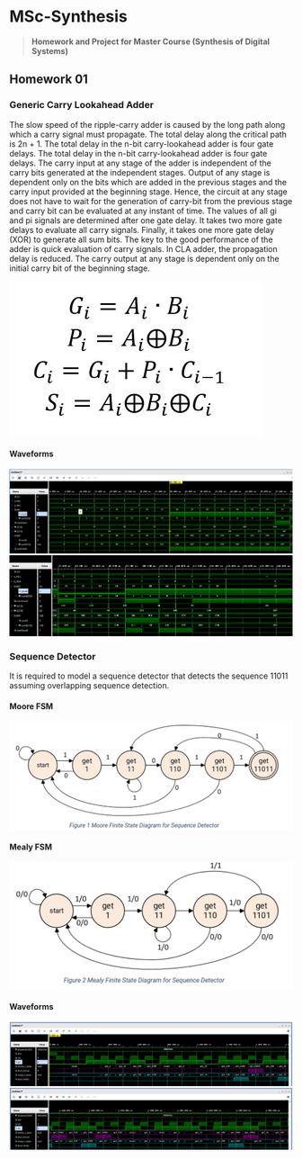# MSc-Synthesis

> **Homework and Project for Master Course (Synthesis of Digital Systems)**

## Homework 01

### Generic Carry Lookahead Adder

The slow speed of the ripple-carry adder is caused by the long path along which a carry signal must propagate. The total delay along the critical path is 2n + 1. The total delay in the n-bit carry-lookahead adder is four gate delays. The total delay in the n-bit carry-lookahead adder is four gate delays. The carry input at any stage of the adder is independent of the carry bits generated at the independent stages. Output of any stage is dependent only on the bits which are added in the previous stages and the carry input provided at the beginning stage. Hence, the circuit at any stage does not have to wait for the generation of carry-bit from the previous stage and carry bit can be evaluated at any instant of time. The values of all gi and pi signals are determined after one gate delay. It takes two more gate delays to evaluate all carry signals. Finally, it takes one more gate delay (XOR) to generate all sum bits. The key to the good performance of the adder is quick evaluation of carry signals. In CLA adder, the propagation delay is reduced. The carry output at any stage is dependent only on the initial carry bit of the beginning stage.

![CLA ADDER](./img/cladder0.png)

#### Waveforms

![CLA ADDER Waveform](./img/cladder1.png)
![CLA ADDER Waveform](./img/cladder2.png)

### Sequence Detector

It is required to model a sequence detector that detects the sequence 11011 assuming
overlapping sequence detection.

#### Moore FSM

![Moore FSM](./img/moore_fsm.png)

#### Mealy FSM

![Mealy FSM](./img/mealy_fsm.png)

#### Waveforms

![FSM Waveform 1](./img/wave_fsm1.png)
![FSM Waveform 2](./img/wave_fsm2.png)

